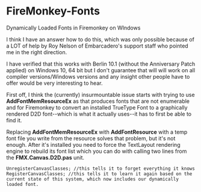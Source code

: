 # FireMonkey-Fonts
Dynamically Loaded Fonts in Firemonkey on WIndows

I think I have an answer how to do this, which was only possible because of a LOT of help by Roy Nelson of Embarcadero's support staff who pointed me in the right direction.

I have verified that this works with Berlin 10.1 (without the Anniversary Patch applied) on Windows 10, 64 bit but I don't guarantee that will will work on all compiler versions/Windows versions and any insight other people have to offer would be very interesting to hear.

First off, I think the (currently) insurmountable issue starts with trying to use **AddFontMemResourceEx** as that produces fonts that are not enumerable and for Firemonkey to convert an installed TrueType Font to a graphically rendered D2D font--which is what it actually uses--it has to first be able to find it.

Replacing **AddFontMemResourceEx** with **AddFontResource** with a temp font file you write from the resource solves that problem, but it's not enough.  After it's installed you need to force the TextLayout rendering engine to rebuild its font list which you can do with calling two lines from the **FMX.Canvas.D2D.pas** unit.

    UnregisterCanvasClasses; //this tells it to forget everything it knows
    RegisterCanvasClasses; //this tells it to learn it again based on the current state of this system, which now includes our dynamically loaded font.
